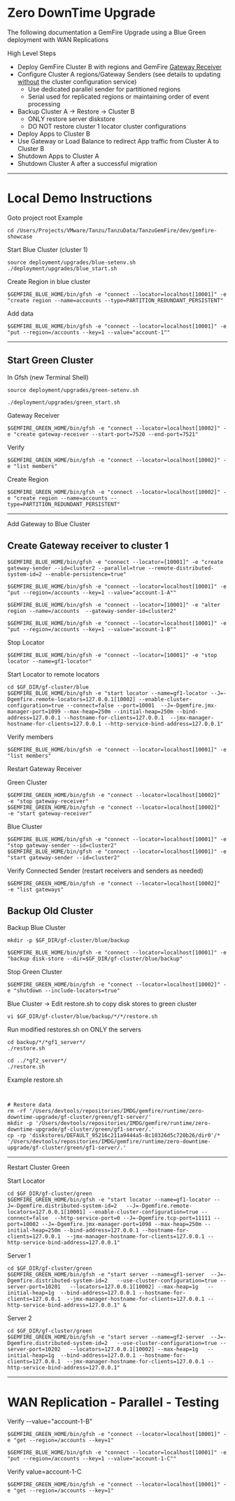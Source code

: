 # Zero DownTime Upgrade


The following documentation a GemFire Upgrade using 
a Blue Green deployment with WAN Replications

High Level Steps

- Deploy GemFire Cluster B with regions and GemFire [Gateway Receiver](https://docs.vmware.com/en/VMware-GemFire/10.1/gf/topologies_and_comm-multi_site_configuration-setting_up_a_multisite_system.html)
- Configure Cluster A regions/Gateway Senders (see details to updating [without](https://docs.vmware.com/en/VMware-GemFire/10.1/gf/topologies_and_comm-multi_site_configuration-setting_up_a_multisite_system.html) the cluster configuration service)
  - Use dedicated parallel sender for partitioned regions
  - Serial used for replicated regions or maintaining order of event processing
- Backup Cluster A -> Restore -> Cluster B
  - ONLY restore server diskstore
  - DO NOT restore cluster 1 locator cluster configurations
- Deploy Apps <GemFire-Clients> to Cluster B
- Use Gateway or Load Balance to redirect App traffic from Cluster A to Cluster B
- Shutdown Apps <GemFire-Clients> to Cluster A
- Shutdown Cluster A after a successful migration


---------------------

# Local Demo Instructions

Goto project root
Example
```shell
cd /Users/Projects/VMware/Tanzu/TanzuData/TanzuGemFire/dev/gemfire-showcase
```

Start Blue Cluster (cluster 1)
```shell
source deployment/upgrades/blue-setenv.sh
./deployment/upgrades/blue_start.sh
```


Create Region in blue cluster 

```shell
$GEMFIRE_BLUE_HOME/bin/gfsh -e "connect --locator=localhost[10001]" -e "create region --name=accounts --type=PARTITION_REDUNDANT_PERSISTENT"
```

Add data

```shell
$GEMFIRE_BLUE_HOME/bin/gfsh -e "connect --locator=localhost[10001]" -e "put --region=/accounts --key=1 --value="account-1""
```
-------------------------------------

## Start Green Cluster

In Gfsh (new Terminal Shell)

```shell
source deployment/upgrades/green-setenv.sh
```

```shell
./deployment/upgrades/green_start.sh
```

Gateway Receiver

```shell
$GEMFIRE_GREEN_HOME/bin/gfsh -e "connect --locator=localhost[10002]" -e "create gateway-receiver --start-port=7520 --end-port=7521"
```

Verify

```shell
$GEMFIRE_GREEN_HOME/bin/gfsh -e "connect --locator=localhost[10002]" -e "list members"
```

Create Region

```shell
$GEMFIRE_GREEN_HOME/bin/gfsh -e "connect --locator=localhost[10002]" -e "create region --name=accounts --type=PARTITION_REDUNDANT_PERSISTENT"
```

--------------------

Add Gateway to Blue Cluster


## Create Gateway receiver to cluster 1

```shell
$GEMFIRE_BLUE_HOME/bin/gfsh -e "connect --locator=[10001]" -e "create gateway-sender --id=cluster2 --parallel=true --remote-distributed-system-id=2 --enable-persistence=true"
```

```shell
$GEMFIRE_BLUE_HOME/bin/gfsh -e "connect --locator=localhost[10001]" -e "put --region=/accounts --key=1 --value="account-1-A""
```

```shell
$GEMFIRE_BLUE_HOME/bin/gfsh -e "connect --locator=[10001]" -e "alter region --name=/accounts  --gateway-sender-id=cluster2"
```

```shell
$GEMFIRE_BLUE_HOME/bin/gfsh -e "connect --locator=localhost[10001]" -e "put --region=/accounts --key=1 --value="account-1-B""
```

Stop Locator

```shell
$GEMFIRE_BLUE_HOME/bin/gfsh -e "connect --locator=[10001]" -e "stop locator --name=gf1-locator"
```

Start Locator to remote locators
```shell
cd $GF_DIR/gf-cluster/blue
$GEMFIRE_BLUE_HOME/bin/gfsh -e "start locator --name=gf1-locator --J=-Dgemfire.remote-locators=127.0.0.1[10002] --enable-cluster-configuration=true --connect=false --port=10001  --J=-Dgemfire.jmx-manager-port=1099 --max-heap=250m --initial-heap=250m --bind-address=127.0.0.1 --hostname-for-clients=127.0.0.1  --jmx-manager-hostname-for-clients=127.0.0.1 --http-service-bind-address=127.0.0.1"
```

Verify members

```shell
$GEMFIRE_BLUE_HOME/bin/gfsh -e "connect --locator=localhost[10001]" -e "list members"
```


Restart Gateway Receiver

Green Cluster
```shell
$GEMFIRE_GREEN_HOME/bin/gfsh -e "connect --locator=localhost[10002]"  -e "stop gateway-receiver"
$GEMFIRE_GREEN_HOME/bin/gfsh -e "connect --locator=localhost[10002]"  -e "start gateway-receiver"
```

Blue Cluster
```shell
$GEMFIRE_BLUE_HOME/bin/gfsh -e "connect --locator=localhost[10001]" -e "stop gateway-sender --id=cluster2"
$GEMFIRE_BLUE_HOME/bin/gfsh -e "connect --locator=localhost[10001]" -e "start gateway-sender --id=cluster2"
```

Verify Connected Sender (restart receivers and senders as needed)

```shell
$GEMFIRE_GREEN_HOME/bin/gfsh -e "connect --locator=localhost[10002]"  -e "list gateways"
```


## Backup Old Cluster


Backup Blue Cluster

```shell
mkdir -p $GF_DIR/gf-cluster/blue/backup
```

```shell
$GEMFIRE_BLUE_HOME/bin/gfsh -e "connect --locator=localhost[10001]" -e "backup disk-store --dir=$GF_DIR/gf-cluster/blue/backup"
```


Stop Green Cluster

```shell
$GEMFIRE_GREEN_HOME/bin/gfsh -e "connect --locator=localhost[10002]" -e "shutdown --include-locators=true"
```


Blue Cluster -> Edit restore.sh to copy disk stores to green cluster
```shell
vi $GF_DIR/gf-cluster/blue/backup/*/*/restore.sh
```

Run modified restores.sh on ONLY the servers

```shell
cd backup/*/*gf1_server*/
./restore.sh
```


```shell
cd ../*gf2_server*/
./restore.sh
```

Example restore.sh

```shell


# Restore data
rm -rf '/Users/devtools/repositories/IMDG/gemfire/runtime/zero-downtime-upgrade/gf-cluster/green/gf1-server/'
mkdir -p '/Users/devtools/repositories/IMDG/gemfire/runtime/zero-downtime-upgrade/gf-cluster/green/gf1-server/.'
cp -rp 'diskstores/DEFAULT_95216c211a9444a5-8c10326d5c720b26/dir0'/* '/Users/devtools/repositories/IMDG/gemfire/runtime/zero-downtime-upgrade/gf-cluster/green/gf1-server/.'
```


-----

Restart Cluster Green

Start Locator
```shell
cd $GF_DIR/gf-cluster/green
$GEMFIRE_GREEN_HOME/bin/gfsh -e "start locator --name=gf1-locator --J=-Dgemfire.distributed-system-id=2   --J=-Dgemfire.remote-locators=127.0.0.1[10001] --enable-cluster-configuration=true --connect=false  --http-service-port=0 --J=-Dgemfire.tcp-port=11111 --port=10002 --J=-Dgemfire.jmx-manager-port=1098 --max-heap=250m --initial-heap=250m --bind-address=127.0.0.1 --hostname-for-clients=127.0.0.1  --jmx-manager-hostname-for-clients=127.0.0.1 --http-service-bind-address=127.0.0.1"
```


Server 1
```shell
cd $GF_DIR/gf-cluster/green
$GEMFIRE_GREEN_HOME/bin/gfsh -e "start server --name=gf1-server  --J=-Dgemfire.distributed-system-id=2   --use-cluster-configuration=true --server-port=10201   --locators=127.0.0.1[10002] --max-heap=1g   --initial-heap=1g  --bind-address=127.0.0.1 --hostname-for-clients=127.0.0.1  --jmx-manager-hostname-for-clients=127.0.0.1 --http-service-bind-address=127.0.0.1" &
```

Server 2
```shell
cd $GF_DIR/gf-cluster/green
$GEMFIRE_GREEN_HOME/bin/gfsh -e "start server --name=gf2-server  --J=-Dgemfire.distributed-system-id=2   --use-cluster-configuration=true --server-port=10202   --locators=127.0.0.1[10002] --max-heap=1g   --initial-heap=1g  --bind-address=127.0.0.1 --hostname-for-clients=127.0.0.1  --jmx-manager-hostname-for-clients=127.0.0.1 --http-service-bind-address=127.0.0.1"
```



------------------------------------------
# WAN Replication - Parallel - Testing


Verify --value="account-1-B"

```shell
$GEMFIRE_GREEN_HOME/bin/gfsh -e "connect --locator=localhost[10001]" -e "get --region=/accounts --key=1"
```



```shell
$GEMFIRE_BLUE_HOME/bin/gfsh -e "connect --locator=localhost[10001]" -e "put --region=/accounts --key=1 --value="account-1-C""
```


Verify value=account-1-C

```shell
$GEMFIRE_GREEN_HOME/bin/gfsh -e "connect --locator=localhost[10001]" -e "get --region=/accounts --key=1"
```

